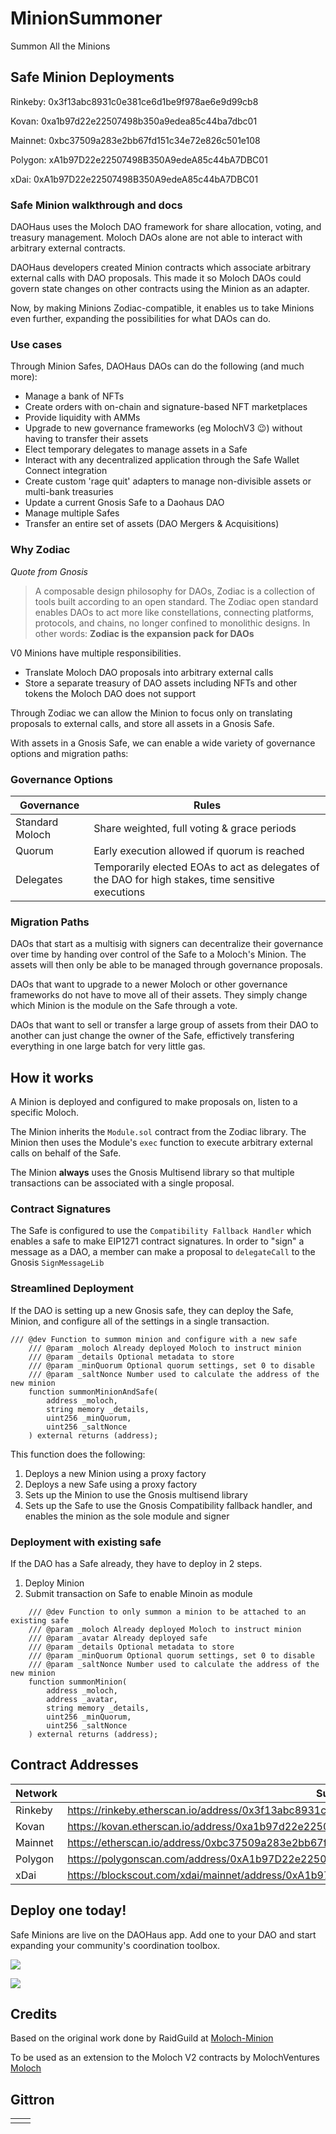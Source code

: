 # MinionSummoner
Summon All the Minions

## Safe Minion Deployments

Rinkeby: 0x3f13abc8931c0e381ce6d1be9f978ae6e9d99cb8

Kovan: 0xa1b97d22e22507498b350a9edea85c44ba7dbc01

Mainnet: 0xbc37509a283e2bb67fd151c34e72e826c501e108

Polygon: xA1b97D22e22507498B350A9edeA85c44bA7DBC01

xDai: 0xA1b97D22e22507498B350A9edeA85c44bA7DBC01

### Safe Minion walkthrough and docs

DAOHaus uses the Moloch DAO framework for share allocation, voting, and treasury management. Moloch DAOs alone are not able to interact with arbitrary external contracts.

DAOHaus developers created Minion contracts which associate arbitrary external calls with DAO proposals. This made it so Moloch DAOs could govern state changes on other contracts using the Minion as an adapter.

Now, by making Minions Zodiac-compatible, it enables us to take Minions even further, expanding the possibilities for what DAOs can do.

### Use cases

Through Minion Safes, DAOHaus DAOs can do the following (and much more):

* Manage a bank of NFTs
* Create orders with on-chain and signature-based NFT marketplaces
* Provide liquidity with AMMs
* Upgrade to new governance frameworks (eg MolochV3 😉) without having to transfer their assets
* Elect temporary delegates to manage assets in a Safe
* Interact with any decentralized application through the Safe Wallet Connect integration
* Create custom 'rage quit' adapters to manage non-divisible assets or multi-bank treasuries
* Update a current Gnosis Safe to a Daohaus DAO 
* Manage multiple Safes
* Transfer an entire set of assets (DAO 
Mergers & Acquisitions)

### Why Zodiac


*Quote from Gnosis*
> A composable design philosophy for DAOs, Zodiac is a collection of tools built according to an open standard. The Zodiac open standard enables DAOs to act more like constellations, connecting platforms, protocols, and chains, no longer confined to monolithic designs. In other words: **Zodiac is the expansion pack for DAOs**

V0 Minions have multiple responsibilities.

* Translate Moloch DAO proposals into arbitrary external calls
* Store a separate treasury of DAO assets including NFTs and other tokens the Moloch DAO does not support

Through Zodiac we can allow the Minion to focus only on translating proposals to external calls, and store all assets in a Gnosis Safe.

With assets in a Gnosis Safe, we can enable a wide variety of governance options and migration paths:

### Governance Options

| Governance | Rules |
| -------- | -------- |
| Standard Moloch     | Share weighted, full voting & grace periods |
| Quorum     | Early execution allowed if quorum is reached |
| Delegates     | Temporarily elected EOAs to act as delegates of the DAO for high stakes, time sensitive executions |



### Migration Paths

DAOs that start as a multisig with signers can decentralize their governance over time by handing over control of the Safe to a Moloch's Minion. The assets will then only be able to be managed through governance proposals.

DAOs that want to upgrade to a newer Moloch or other governance frameworks do not have to move all of their assets. They simply change which Minion is the module on the Safe through a vote.

DAOs that want to sell or transfer a large group of assets from their DAO to another can just change the owner of the Safe, effictively transfering everything in one large batch for very little gas.

## How it works

A Minion is deployed and configured to make proposals on, listen to a specific Moloch.

The Minion inherits the `Module.sol` contract from the Zodiac library. The Minion then uses the Module's `exec` function to execute arbitrary external calls on behalf of the Safe.

The Minion **always** uses the Gnosis Multisend library so that multiple transactions can be associated with a single proposal.

### Contract Signatures

The Safe is configured to use the `Compatibility Fallback Handler` which enables a safe to make EIP1271 contract signatures. In order to "sign" a message as a DAO, a member can make a proposal to `delegateCall` to the Gnosis `SignMessageLib`


### Streamlined Deployment

If the DAO is setting up a new Gnosis safe, they can deploy the Safe, Minion, and configure all of the settings in a single transaction.

```
/// @dev Function to summon minion and configure with a new safe
    /// @param _moloch Already deployed Moloch to instruct minion
    /// @param _details Optional metadata to store
    /// @param _minQuorum Optional quorum settings, set 0 to disable
    /// @param _saltNonce Number used to calculate the address of the new minion
    function summonMinionAndSafe(
        address _moloch,
        string memory _details,
        uint256 _minQuorum,
        uint256 _saltNonce
    ) external returns (address);
```

This function does the following:

1. Deploys a new Minion using a proxy factory
2. Deploys a new Safe using a proxy factory
3. Sets up the Minion to use the Gnosis multisend library
4. Sets up the Safe to use the Gnosis Compatibility fallback handler, and enables the minion as the sole module and signer

### Deployment with existing safe

If the DAO has a Safe already, they have to deploy in 2 steps.

1. Deploy Minion
2. Submit transaction on Safe to enable Minoin as module

```
    /// @dev Function to only summon a minion to be attached to an existing safe
    /// @param _moloch Already deployed Moloch to instruct minion
    /// @param _avatar Already deployed safe
    /// @param _details Optional metadata to store
    /// @param _minQuorum Optional quorum settings, set 0 to disable
    /// @param _saltNonce Number used to calculate the address of the new minion
    function summonMinion(
        address _moloch,
        address _avatar,
        string memory _details,
        uint256 _minQuorum,
        uint256 _saltNonce
    ) external returns (address);
```

## Contract Addresses



| Network | Summoner |
| -------- | -------- |
| Rinkeby     | https://rinkeby.etherscan.io/address/0x3f13abc8931c0e381ce6d1be9f978ae6e9d99cb8   |
| Kovan     | https://kovan.etherscan.io/address/0xa1b97d22e22507498b350a9edea85c44ba7dbc01     |
| Mainnet     | https://etherscan.io/address/0xbc37509a283e2bb67fd151c34e72e826c501e108     |
| Polygon     | https://polygonscan.com/address/0xA1b97D22e22507498B350A9edeA85c44bA7DBC01     |
| xDai     | https://blockscout.com/xdai/mainnet/address/0xA1b97D22e22507498B350A9edeA85c44bA7DBC01/transactions     |

## Deploy one today!

Safe Minions are live on the DAOHaus app. Add one to your DAO and start expanding your community's coordination toolbox.


![](https://i.imgur.com/fjhrEdw.png)

![](https://i.imgur.com/a4guQDZ.png)


## Credits

Based on the original work done by RaidGuild at [Moloch-Minion](https://github.com/raid-guild/moloch-minion/)

To be used as an extension to the Moloch V2 contracts by MolochVentures [Moloch](https://github.com/MolochVentures/moloch)



## Gittron

<table border="0"><tr>  <td><a href="https://gittron.me/bots/0x8927082e018a34dc7d675896f6741146%22%3E<img src="https://s3.amazonaws.com/od-flat-svg/0x8927082e018a34dc7d675896f6741146.png" alt="gittron" width="50"/></a></td><td><a href="https://gittron.me/bots/0x8927082e018a34dc7d675896f6741146%22%3ESUPPORT US WITH GITTRON</a></td></tr></table>

